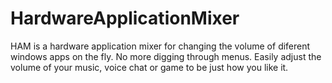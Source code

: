 # HardwareApplicationMixer
HAM is a hardware application mixer for changing the volume of diferent windows apps on the fly. No more digging through menus. Easily adjust the volume of your music, voice chat or game to be just how you like it.
